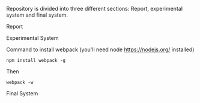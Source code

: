 Repository is divided into three different sections: Report, experimental system and final system.

Report

Experimental System

Command to install webpack (you'll need node https://nodejs.org/ installed)

    npm install webpack -g

Then

    webpack -w


Final System